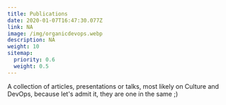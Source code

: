 ```yaml
---
title: Publications
date: 2020-01-07T16:47:30.077Z
link: NA
image: /img/organicdevops.webp
description: NA
weight: 10
sitemap:
  priority: 0.6
  weight: 0.5
---
```


A collection of articles, presentations or talks, most likely on Culture and DevOps, because let's admit it, they are one in the same ;)

